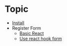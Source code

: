 # Topic

- [Install](./install.md)
- Register Form
  - [Basic React](./register/basic_react.md)
  - [Use react hook form](./register/use_hook_form.md)
